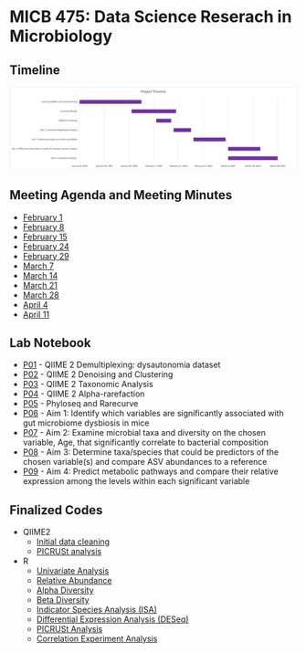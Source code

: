 # MICB 475: Data Science Reserach in Microbiology

## Timeline ##
<img src="/meeting_minutes/micb_475_timeline.png" >

## Meeting Agenda and Meeting Minutes ##
* [February 1](/meeting_minutes/Feb_1.md)
* [February 8](/meeting_minutes/Feb_8.md)
* [February 15](/meeting_minutes/Feb_15.md)
* [February 24](/meeting_minutes/Feb_24.md)
* [February 29](/meeting_minutes/Feb_29.md)
* [March 7](/meeting_minutes/Mar_7.md)
* [March 14](/meeting_minutes/Mar_14.md)
* [March 21](/meeting_minutes/Mar_21.md)
* [March 28](/meeting_minutes/Mar_28.md)
* [April 4](/meeting_minutes/Apr_4.md)
* [April 11](/meeting_minutes/Apr_11.md)

## Lab Notebook ##
* [P01](/Notebook/P01.md) - QIIME 2 Demultiplexing: dysautonomia dataset
* [P02](/Notebook/P02.md) - QIIME 2 Denoising and Clustering
* [P03](/Notebook/P02.md) - QIIME 2 Taxonomic Analysis
* [P04](/Notebook/P04.md) - QIIME 2 Alpha-rarefaction
* [P05](/Notebook/P05.md) - Phyloseq and Rarecurve
* [P06](/Notebook/P06.md) - Aim 1: Identify which variables are significantly associated with gut microbiome dysbiosis in mice
* [P07](/Notebook/P07.md) - Aim 2: Examine microbial taxa and diversity on the chosen variable, Age, that significantly correlate to bacterial composition
* [P08](/Notebook/P08.md) - Aim 3: Determine taxa/species that could be predictors of the chosen variable(s) and compare ASV abundances to a reference
* [P09](/Notebook/P09.md) - Aim 4: Predict metabolic pathways and compare their relative expression among the levels within each significant variable

## Finalized Codes ##
* QIIME2
  * [Initial data cleaning](/Scripts_final/Initial_data_processing.txt)
  * [PICRUSt analysis](/Scripts_final/PICRUSt_QIIME2.txt)
* R
  * [Univariate Analysis](/Scripts_final/Univariate_analysis.R)
  * [Relative Abundance](/Scripts_final/Relative_abundance.R)
  * [Alpha Diversity](/Scripts_final/Alpha_diversity.R)
  * [Beta Diversity](/Scripts_final/Beta_diversity.R)
  * [Indicator Species Analysis (ISA)](Scripts_final/ISA.R)
  * [Differential Expression Analysis (DESeq)](Scripts_final/DESeq.R)
  * [PICRUSt Analysis](/Scripts_final/PICRUSt_R.txt)
  * [Correlation Experiment Analysis](/Scripts_final/Correlation.R)
